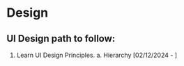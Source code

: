 # Design

## UI Design path to follow:
  1. Learn UI Design Principles.
     a. Hierarchy [02/12/2024 - ]
